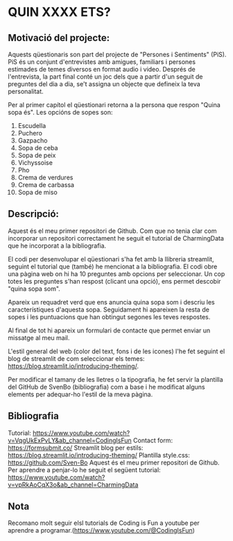 # QUIN XXXX ETS?

## Motivació del projecte:

Aquests qüestionaris son part del projecte de "Persones i Sentiments" (PiS).
PiS és un conjunt d'entrevistes amb amigues, familiars i persones estimades de temes diversos en format audio i video. 
Després de l'entrevista, la part final conté un joc dels que a partir d'un seguit de preguntes del dia a dia, se't assigna un objecte que defineix la teva personalitat.

Per al primer capítol el qüestionari retorna a la persona que respon "Quina sopa és".
Les opcións de sopes son:

1. Escudella
2. Puchero
3. Gazpacho
4. Sopa de ceba
5. Sopa de peix
6. Vichyssoise
7. Pho
8. Crema de verdures
9. Crema de carbassa
10. Sopa de miso


## Descripció:

Aquest és el meu primer repositori de Github. Com que no tenia clar com incorporar un repositori correctament he seguit el tutorial de CharmingData que he incorporat a la bibliografia. 

El codi per desenvolupar el qüestionari s'ha fet amb la llibreria streamlit, seguint el tutorial que (també) he mencionat a la bibliografia. El codi obre una pàgina web on hi ha 10 preguntes amb opcions per seleccionar. 
Un cop totes les preguntes s'han respost (clicant una opció), ens permet descobir "quina sopa som".

Apareix un requadret verd que ens anuncia quina sopa som i descriu les característiques d'aquesta sopa. 
Seguidament hi apareixen la resta de sopes i les puntuacions que han obtingut segones les teves respostes. 

Al final de tot hi apareix un formulari de contacte que permet enviar un missatge al meu mail. 

L'estil general del web (color del text, fons i de les icones) l'he fet seguint el blog de streamlit de com seleccionar els temes: https://blog.streamlit.io/introducing-theming/. 

Per modificar el tamany de les lletres o la tipografia, he fet servir la plantilla del GitHub de SvenBo (bibliografia) com a base i he modificat alguns elements per adequar-ho l'estil de la meva pàgina. 

## Bibliografia
Tutorial: https://www.youtube.com/watch?v=VqgUkExPvLY&ab_channel=CodingIsFun
Contact form: https://formsubmit.co/
Streamlit blog per estils: https://blog.streamlit.io/introducing-theming/
Plantilla style.css: https://github.com/Sven-Bo
Aquest és el meu primer repositori de Github. Per aprendre a penjar-lo he seguit el següent tutorial: https://www.youtube.com/watch?v=vpRkAoCqX3o&ab_channel=CharmingData

## Nota
Recomano molt seguir elsl tutorials de Coding is Fun a youtube per aprendre a programar.(https://www.youtube.com/@CodingIsFun)
